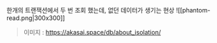 한개의 트랜잭션에서 두 번 조회 했는데, 없던 데이터가 생기는 현상
![[phantom-read.png|300x300]]

> 이미지 : https://akasai.space/db/about_isolation/